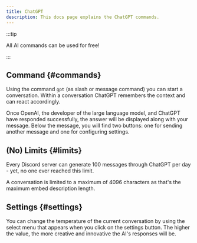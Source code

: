 ```yaml
---
title: ChatGPT
description: This docs page explains the ChatGPT commands.
---
```


:::tip

All AI commands can be used for free!

:::

## Command {#commands}

Using the command `gpt` (as slash or message command) you can start a conversation. Within a conversation ChatGPT remembers the context and can react accordingly.

Once OpenAI, the developer of the large language model, and ChatGPT have responded successfully, the answer will be displayed along with your message. Below the message, you will find two buttons: one for sending another message and one for configuring settings.

## (No) Limits {#limits}

Every Discord server can generate 100 messages through ChatGPT per day - yet, no one ever reached this limit.

A conversation is limited to a maximum of 4096 characters as that's the maximum embed description length.

## Settings {#settings}

You can change the temperature of the current conversation by using the select menu that appears when you click on the settings button. The higher the value, the more creative and innovative the AI's responses will be.
